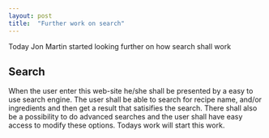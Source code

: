 ```yaml
---
layout: post
title:  "Further work on search"
---
```


Today Jon Martin started looking further on how search shall work

## Search 
When the user enter this web-site he/she shall be presented by a easy to use search engine.
The user shall be able to search for recipe name, and/or ingredients and then get a result that 
satisifies the search. There shall also be a possibility to do advanced searches and the 
user shall have easy access to modify these options. Todays work will start this work. 
